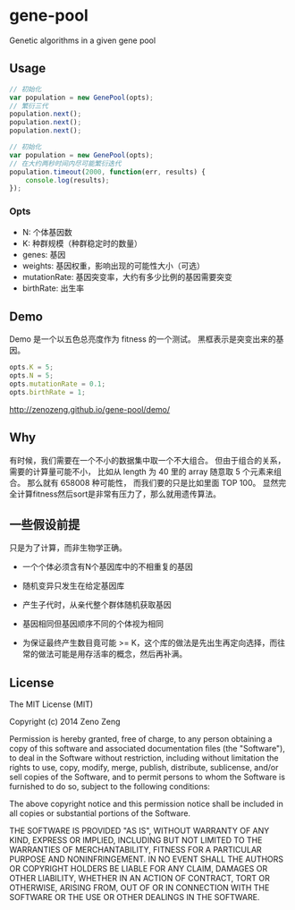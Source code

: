 # gene-pool

Genetic algorithms in a given gene pool

## Usage

```javascript
// 初始化
var population = new GenePool(opts);
// 繁衍三代
population.next();
population.next();
population.next();
```

```javascript
// 初始化
var population = new GenePool(opts);
// 在大约两秒时间内尽可能繁衍迭代
population.timeout(2000, function(err, results) {
    console.log(results);
});
```

### Opts

- N: 个体基因数
- K: 种群规模（种群稳定时的数量）
- genes: 基因
- weights: 基因权重，影响出现的可能性大小（可选）
- mutationRate: 基因突变率，大约有多少比例的基因需要突变
- birthRate: 出生率

## Demo

Demo 是一个以五色总亮度作为 fitness 的一个测试。
黑框表示是突变出来的基因。

```javascript
opts.K = 5;
opts.N = 5;
opts.mutationRate = 0.1;
opts.birthRate = 1;
```

http://zenozeng.github.io/gene-pool/demo/

## Why

有时候，我们需要在一个不小的数据集中取一个不大组合。
但由于组合的关系，需要的计算量可能不小，
比如从 length 为 40 里的 array 随意取 5 个元素来组合。
那么就有 658008 种可能性，
而我们要的只是比如里面 TOP 100。
显然完全计算fitness然后sort是非常有压力了，那么就用遗传算法。

## 一些假设前提

只是为了计算，而非生物学正确。

- 一个个体必须含有N个基因库中的不相重复的基因

- 随机变异只发生在给定基因库

- 产生子代时，从亲代整个群体随机获取基因

- 基因相同但基因顺序不同的个体视为相同

- 为保证最终产生数目竟可能 >= K，这个库的做法是先出生再定向选择，而往常的做法可能是用存活率的概念，然后再补满。

## License

The MIT License (MIT)

Copyright (c) 2014 Zeno Zeng

Permission is hereby granted, free of charge, to any person obtaining a copy
of this software and associated documentation files (the "Software"), to deal
in the Software without restriction, including without limitation the rights
to use, copy, modify, merge, publish, distribute, sublicense, and/or sell
copies of the Software, and to permit persons to whom the Software is
furnished to do so, subject to the following conditions:

The above copyright notice and this permission notice shall be included in all
copies or substantial portions of the Software.

THE SOFTWARE IS PROVIDED "AS IS", WITHOUT WARRANTY OF ANY KIND, EXPRESS OR
IMPLIED, INCLUDING BUT NOT LIMITED TO THE WARRANTIES OF MERCHANTABILITY,
FITNESS FOR A PARTICULAR PURPOSE AND NONINFRINGEMENT. IN NO EVENT SHALL THE
AUTHORS OR COPYRIGHT HOLDERS BE LIABLE FOR ANY CLAIM, DAMAGES OR OTHER
LIABILITY, WHETHER IN AN ACTION OF CONTRACT, TORT OR OTHERWISE, ARISING FROM,
OUT OF OR IN CONNECTION WITH THE SOFTWARE OR THE USE OR OTHER DEALINGS IN THE
SOFTWARE.

